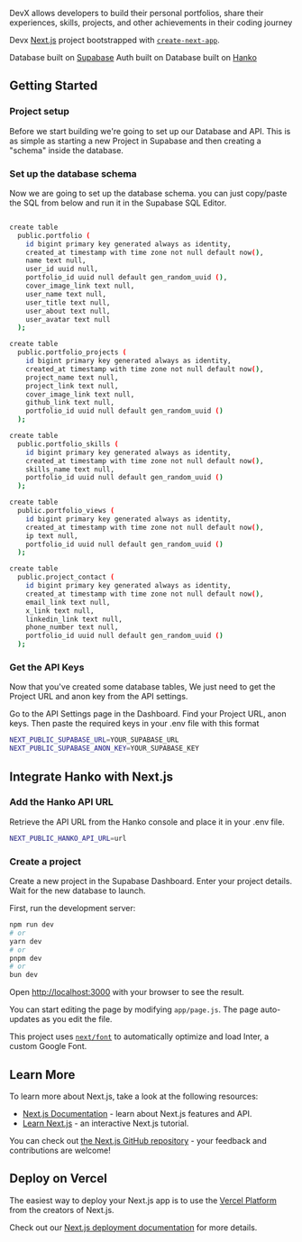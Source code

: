 DevX allows developers to build their personal portfolios, share their experiences, skills, projects, and other achievements in their coding journey

Devx [Next.js](https://nextjs.org/) project bootstrapped with [`create-next-app`](https://github.com/vercel/next.js/tree/canary/packages/create-next-app).

Database built on [Supabase](https://supabase.com/)
Auth built on 
Database built on [Hanko](hanko.io)

## Getting Started

### Project setup
Before we start building we're going to set up our Database and API. This is as simple as starting a new Project in Supabase and then creating a "schema" inside the database.

### Set up the database schema
Now we are going to set up the database schema. you can just copy/paste the SQL from below and run it in the Supabase SQL Editor.
```bash

create table
  public.portfolio (
    id bigint primary key generated always as identity,
    created_at timestamp with time zone not null default now(),
    name text null,
    user_id uuid null,
    portfolio_id uuid null default gen_random_uuid (),
    cover_image_link text null,
    user_name text null,
    user_title text null,
    user_about text null,
    user_avatar text null
  );

create table
  public.portfolio_projects (
    id bigint primary key generated always as identity,
    created_at timestamp with time zone not null default now(),
    project_name text null,
    project_link text null,
    cover_image_link text null,
    github_link text null,
    portfolio_id uuid null default gen_random_uuid ()
  );

create table
  public.portfolio_skills (
    id bigint primary key generated always as identity,
    created_at timestamp with time zone not null default now(),
    skills_name text null,
    portfolio_id uuid null default gen_random_uuid ()
  );

create table
  public.portfolio_views (
    id bigint primary key generated always as identity,
    created_at timestamp with time zone not null default now(),
    ip text null,
    portfolio_id uuid null default gen_random_uuid ()
  );

create table
  public.project_contact (
    id bigint primary key generated always as identity,
    created_at timestamp with time zone not null default now(),
    email_link text null,
    x_link text null,
    linkedin_link text null,
    phone_number text null,
    portfolio_id uuid null default gen_random_uuid ()
  );
```

### Get the API Keys
Now that you've created some database tables, 
We just need to get the Project URL and anon key from the API settings.

Go to the API Settings page in the Dashboard.
Find your Project URL, anon keys.
Then paste the required keys in your .env file with this format
```bash
NEXT_PUBLIC_SUPABASE_URL=YOUR_SUPABASE_URL
NEXT_PUBLIC_SUPABASE_ANON_KEY=YOUR_SUPABASE_KEY

```

## Integrate Hanko with Next.js

### Add the Hanko API URL
Retrieve the API URL from the Hanko console and place it in your .env file.
```bash
NEXT_PUBLIC_HANKO_API_URL=url
```

### Create a project
Create a new project in the Supabase Dashboard.
Enter your project details.
Wait for the new database to launch.

First, run the development server:

```bash
npm run dev
# or
yarn dev
# or
pnpm dev
# or
bun dev
```

Open [http://localhost:3000](http://localhost:3000) with your browser to see the result.

You can start editing the page by modifying `app/page.js`. The page auto-updates as you edit the file.

This project uses [`next/font`](https://nextjs.org/docs/basic-features/font-optimization) to automatically optimize and load Inter, a custom Google Font.

## Learn More

To learn more about Next.js, take a look at the following resources:

- [Next.js Documentation](https://nextjs.org/docs) - learn about Next.js features and API.
- [Learn Next.js](https://nextjs.org/learn) - an interactive Next.js tutorial.

You can check out [the Next.js GitHub repository](https://github.com/vercel/next.js/) - your feedback and contributions are welcome!

## Deploy on Vercel

The easiest way to deploy your Next.js app is to use the [Vercel Platform](https://vercel.com/new?utm_medium=default-template&filter=next.js&utm_source=create-next-app&utm_campaign=create-next-app-readme) from the creators of Next.js.

Check out our [Next.js deployment documentation](https://nextjs.org/docs/deployment) for more details.
